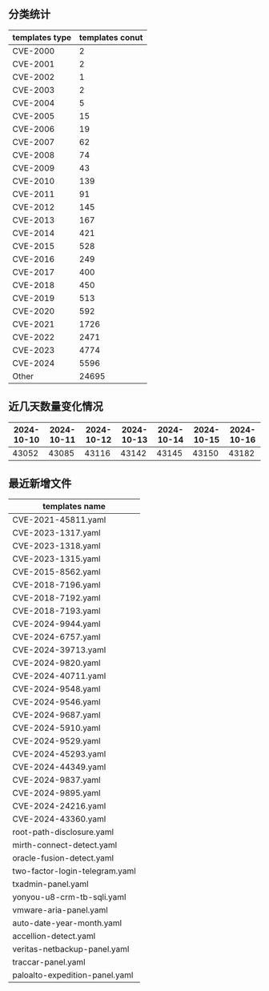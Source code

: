 ## 分类统计
| templates type | templates conut | 
| --- | --- |
| CVE-2000 | 2 |
| CVE-2001 | 2 |
| CVE-2002 | 1 |
| CVE-2003 | 2 |
| CVE-2004 | 5 |
| CVE-2005 | 15 |
| CVE-2006 | 19 |
| CVE-2007 | 62 |
| CVE-2008 | 74 |
| CVE-2009 | 43 |
| CVE-2010 | 139 |
| CVE-2011 | 91 |
| CVE-2012 | 145 |
| CVE-2013 | 167 |
| CVE-2014 | 421 |
| CVE-2015 | 528 |
| CVE-2016 | 249 |
| CVE-2017 | 400 |
| CVE-2018 | 450 |
| CVE-2019 | 513 |
| CVE-2020 | 592 |
| CVE-2021 | 1726 |
| CVE-2022 | 2471 |
| CVE-2023 | 4774 |
| CVE-2024 | 5596 |
| Other | 24695 |
## 近几天数量变化情况
|2024-10-10 | 2024-10-11 | 2024-10-12 | 2024-10-13 | 2024-10-14 | 2024-10-15 | 2024-10-16|
|--- | ------ | ------ | ------ | ------ | ------ | ---|
|43052 | 43085 | 43116 | 43142 | 43145 | 43150 | 43182|
## 最近新增文件
| templates name | 
| --- |
| CVE-2021-45811.yaml |
| CVE-2023-1317.yaml |
| CVE-2023-1318.yaml |
| CVE-2023-1315.yaml |
| CVE-2015-8562.yaml |
| CVE-2018-7196.yaml |
| CVE-2018-7192.yaml |
| CVE-2018-7193.yaml |
| CVE-2024-9944.yaml |
| CVE-2024-6757.yaml |
| CVE-2024-39713.yaml |
| CVE-2024-9820.yaml |
| CVE-2024-40711.yaml |
| CVE-2024-9548.yaml |
| CVE-2024-9546.yaml |
| CVE-2024-9687.yaml |
| CVE-2024-5910.yaml |
| CVE-2024-9529.yaml |
| CVE-2024-45293.yaml |
| CVE-2024-44349.yaml |
| CVE-2024-9837.yaml |
| CVE-2024-9895.yaml |
| CVE-2024-24216.yaml |
| CVE-2024-43360.yaml |
| root-path-disclosure.yaml |
| mirth-connect-detect.yaml |
| oracle-fusion-detect.yaml |
| two-factor-login-telegram.yaml |
| txadmin-panel.yaml |
| yonyou-u8-crm-tb-sqli.yaml |
| vmware-aria-panel.yaml |
| auto-date-year-month.yaml |
| accellion-detect.yaml |
| veritas-netbackup-panel.yaml |
| traccar-panel.yaml |
| paloalto-expedition-panel.yaml |
